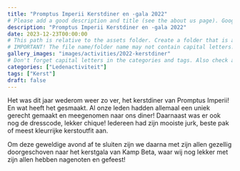 ```yaml
---
title: "Promptus Imperii Kerstdiner en -gala 2022"
# Please add a good description and title (see the about us page). Google uses it to recommend the website
description: "Promptus Imperii Kerstdiner en -gala 2022"
date: 2023-12-23T00:00:00
# This path is relative to the assets folder. Create a folder that is assets/images/activities/file-name
# IMPORTANT! The file name/folder name may not contain capital letters!
gallery_images: "images/activities/2022-kerstdiner"
# Don't forget capital letters in the categories and tags. Also check all categories and tags by loading the activities page and looking at the list.
categories: ["Ledenactiviteit"]
tags: ["Kerst"]
draft: false
---
```


Het was dit jaar wederom weer zo ver, het kerstdiner van Promptus Imperii! En wat heeft het gesmaakt. Al onze leden hadden allemaal een uniek gerecht gemaakt en meegenomen naar ons diner! Daarnaast was er ook nog de dresscode, lekker chique! Iedereen had zijn mooiste jurk, beste pak of meest kleurrijke kerstoutfit aan.

Om deze geweldige avond af te sluiten zijn we daarna met zijn allen gezellig doorgeschoven naar het kerstgala van Kamp Beta, waar wij nog lekker met zijn allen hebben nagenoten en gefeest!